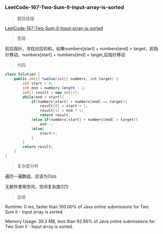 ### LeetCode-167-Two-Sum-II-Input-array-is-sorted

> 题目链接

[LeetCode-167-Two-Sum-II-Input-array-is-sorted](https://leetcode.com/problems/two-sum-ii-input-array-is-sorted/)

> 思路

前后指针，寻找对应的和，如果numbers[start] + numbers[end] > target，前指针移动，numbers[start] + numbers[end] < target,后指针移动

> 代码

```java
class Solution {
    public int[] twoSum(int[] numbers, int target) {
        int start = 0;
        int end = numbers.length - 1;
        int[] result = new int[2];
        while(end > start){
            if(numbers[start] + numbers[end] == target){
                result[0] = start + 1;
                result[1] = end + 1;
                return result;
            }else if(numbers[start] + numbers[end] > target){
                end--;
            }else{
                start++;
            }
        }
        return result;
    }
}
```

> 复杂度分析

遍历一遍数组，应该为O(n)

无额外使用空间，空间复杂度O(1)

> 总结

Runtime: 0 ms, faster than 100.00% of Java online submissions for Two Sum II - Input array is sorted.

Memory Usage: 39.3 MB, less than 92.66% of Java online submissions for Two Sum II - Input array is sorted.
